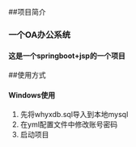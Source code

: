 ##项目简介
### 一个OA办公系统
#### 这是一个springboot+jsp的一个项目

##使用方式
#### Windows使用
1. 先将whyxdb.sql导入到本地mysql
2. 在yml配置文件中修改账号密码
3. 启动项目

